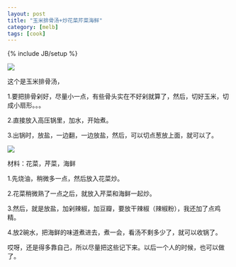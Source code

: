 ```yaml
---
layout: post
title: "玉米排骨汤+炒花菜芹菜海鲜"
category: [melb]
tags: [cook]
---
```

{% include JB/setup %}

![](https://lh4.googleusercontent.com/-URnBnXE3iOY/TJ8FQiWiDCI/AAAAAAAAACc/4P8tPAPIg0U/s400/26092010177.jpg)

这个是玉米排骨汤，

1.要把排骨剁好，尽量小一点，有些骨头实在不好剁就算了，然后，切好玉米，切成小扇形。。。

2.直接放入高压锅里，加水，开始煮。

3.出锅时，放盐，一边翻，一边放盐，然后，可以切点葱放上面，就可以了。

![](https://lh4.googleusercontent.com/-EbT9Q3U0zrc/TJ8FQqBaEdI/AAAAAAAAACg/-zKsCE88FU4/s400/26092010178.jpg)

材料：花菜，芹菜，海鲜

1.先烧油，稍微多一点，然后放入花菜炒。

2.花菜稍微熟了一点之后，就放入芹菜和海鲜一起炒。

3.然后，就是放盐，加剁辣椒，加豆瓣，要放干辣椒（辣椒粉），我还加了点鸡精。

4.放2碗水，把海鲜的味道煮进去，煮一会，看汤不剩多少了，就可以收锅了。

哎呀，还是得多靠自己，所以尽量把这些记下来。以后一个人的时候，也可以做了。